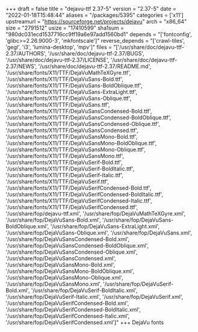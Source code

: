 +++
draft = false
title = "dejavu-ttf 2.37-5"
version = "2.37-5"
date = "2022-01-18T15:48:44"
aliases = "/packages/5395"
categories = ['x11']
upstreamurl = "https://sourceforge.net/projects/dejavu"
arch = "x86_64"
size = "2791512"
usize = "17410599"
sha1sum = "980dc031ecd1537716cc9ff19a6e97add1560bd1"
depends = "['fontconfig', 'glibc>=2.26.9000-3', 'mkfontscale']"
reverse_depends = "['crawl-tiles', 'gegl', 'i3', 'lumina-desktop', 'mpv']"
files = "['/usr/share/doc/dejavu-ttf-2.37/AUTHORS', '/usr/share/doc/dejavu-ttf-2.37/BUGS', '/usr/share/doc/dejavu-ttf-2.37/LICENSE', '/usr/share/doc/dejavu-ttf-2.37/NEWS', '/usr/share/doc/dejavu-ttf-2.37/README.md', '/usr/share/fonts/X11/TTF/DejaVuMathTeXGyre.ttf', '/usr/share/fonts/X11/TTF/DejaVuSans-Bold.ttf', '/usr/share/fonts/X11/TTF/DejaVuSans-BoldOblique.ttf', '/usr/share/fonts/X11/TTF/DejaVuSans-ExtraLight.ttf', '/usr/share/fonts/X11/TTF/DejaVuSans-Oblique.ttf', '/usr/share/fonts/X11/TTF/DejaVuSans.ttf', '/usr/share/fonts/X11/TTF/DejaVuSansCondensed-Bold.ttf', '/usr/share/fonts/X11/TTF/DejaVuSansCondensed-BoldOblique.ttf', '/usr/share/fonts/X11/TTF/DejaVuSansCondensed-Oblique.ttf', '/usr/share/fonts/X11/TTF/DejaVuSansCondensed.ttf', '/usr/share/fonts/X11/TTF/DejaVuSansMono-Bold.ttf', '/usr/share/fonts/X11/TTF/DejaVuSansMono-BoldOblique.ttf', '/usr/share/fonts/X11/TTF/DejaVuSansMono-Oblique.ttf', '/usr/share/fonts/X11/TTF/DejaVuSansMono.ttf', '/usr/share/fonts/X11/TTF/DejaVuSerif-Bold.ttf', '/usr/share/fonts/X11/TTF/DejaVuSerif-BoldItalic.ttf', '/usr/share/fonts/X11/TTF/DejaVuSerif-Italic.ttf', '/usr/share/fonts/X11/TTF/DejaVuSerif.ttf', '/usr/share/fonts/X11/TTF/DejaVuSerifCondensed-Bold.ttf', '/usr/share/fonts/X11/TTF/DejaVuSerifCondensed-BoldItalic.ttf', '/usr/share/fonts/X11/TTF/DejaVuSerifCondensed-Italic.ttf', '/usr/share/fonts/X11/TTF/DejaVuSerifCondensed.ttf', '/usr/share/fop/dejavu-ttf.xml', '/usr/share/fop/DejaVuMathTeXGyre.xml', '/usr/share/fop/DejaVuSans-Bold.xml', '/usr/share/fop/DejaVuSans-BoldOblique.xml', '/usr/share/fop/DejaVuSans-ExtraLight.xml', '/usr/share/fop/DejaVuSans-Oblique.xml', '/usr/share/fop/DejaVuSans.xml', '/usr/share/fop/DejaVuSansCondensed-Bold.xml', '/usr/share/fop/DejaVuSansCondensed-BoldOblique.xml', '/usr/share/fop/DejaVuSansCondensed-Oblique.xml', '/usr/share/fop/DejaVuSansCondensed.xml', '/usr/share/fop/DejaVuSansMono-Bold.xml', '/usr/share/fop/DejaVuSansMono-BoldOblique.xml', '/usr/share/fop/DejaVuSansMono-Oblique.xml', '/usr/share/fop/DejaVuSansMono.xml', '/usr/share/fop/DejaVuSerif-Bold.xml', '/usr/share/fop/DejaVuSerif-BoldItalic.xml', '/usr/share/fop/DejaVuSerif-Italic.xml', '/usr/share/fop/DejaVuSerif.xml', '/usr/share/fop/DejaVuSerifCondensed-Bold.xml', '/usr/share/fop/DejaVuSerifCondensed-BoldItalic.xml', '/usr/share/fop/DejaVuSerifCondensed-Italic.xml', '/usr/share/fop/DejaVuSerifCondensed.xml']"
+++
DejaVu fonts